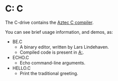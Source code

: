 # C: C

The C-drive contains the [Aztec C compiler](https://en.wikipedia.org/wiki/Aztec_C).

You can see brief usage information, and demos, as:

* BE.C
  * A binary editor, written by Lars Lindehaven.
  * Compiled code is present in [A:](../A/).
* ECHO.C
  * Echo command-line arguments.
* HELLO.C
  * Print the traditional greeting.
